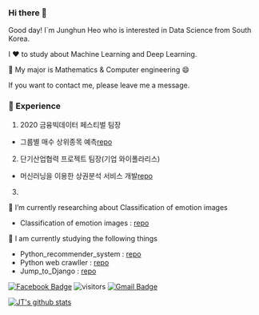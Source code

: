 ### Hi there 👋

Good day! I`m Junghun Heo who is interested in Data Science from South Korea.

I ❤️ to study about Machine Learning and Deep Learning.   

💪 My major is Mathematics & Computer engineering 😄

If you want to contact me, please leave me a message.

### 💫 Experience

1. 2020 금융빅데이터 페스티벌 팀장 
- 그룹별 매수 상위종목 예측[repo](https://github.com/herjh0405/Data/tree/main/Project2)
2. 단기산업협력 프로젝트 팀장(기업 와이폴라리스) 
- 머신러닝을 이용한 상권분석 서비스 개발[repo](https://https://github.com/herjh0405/Data/tree/main/Project3)
3. 

🌱 I’m currently researching about Classification of emotion images
- Classification of emotion images : [repo](https://github.com/J-TKim/Classification_of_emotion_images)   

📖 I am currently studying the following things
- Python_recommender_system : [repo](https://github.com/J-TKim/Python_recommender_system.git)
- Python web crawller : [repo](https://github.com/J-TKim/Python_web_crawller.git)
- Jump_to_Django : [repo](https://github.com/J-TKim/Jump_to_Django)

[![Facebook Badge](https://img.shields.io/badge/-Facebook-1877f2?style=flat-square&logo=Facebook&logoColor=white&link=https://www.facebook.com/profile.php?id=100008175373869)](https://www.facebook.com/profile.php?id=100008175373869)
![visitors](https://visitor-badge.glitch.me/badge?page_id=J-TKim.visitor-badge)
 [![Gmail Badge](https://img.shields.io/badge/Gmail-d14836?style=flat-square&logo=Gmail&logoColor=white&link=mailto:qwed991020@gmail.com)](mailto:qwed991020@gmail.com)


[![JT's github stats](https://github-readme-stats.vercel.app/api?username=J-TKim&count_private=true&show_icons=true&theme=ayu-mirage)](https://github.com/anuraghazra/github-readme-stats)



<!--
**herjh0405/herjh0405** is a ✨ _special_ ✨ repository because its `README.md` (this file) appears on your GitHub profile.

Here are some ideas to get you started:

- 🔭 I’m currently working on ...
- 🌱 I’m currently learning ...
- 👯 I’m looking to collaborate on ...
- 🤔 I’m looking for help with ...
- 💬 Ask me about ...
- 📫 How to reach me: ...
- 😄 Pronouns: ...
- ⚡ Fun fact: ...
-->
